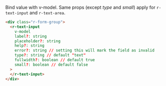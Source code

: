 Bind value with v-model. Same props (except _type_ and _small_) apply for `r-text-input` and `r-text-area`.

```html
<div class="r-form-group">
  <r-text-input
    v-model
    label?: string
    placeholder?: string
    help?: string
    error?: string // setting this will mark the field as invalid
    type?: string // default "text"
    fullwidth?: boolean // default true
    small?: boolean // default false
  >
  </r-text-input>
</div>
```
